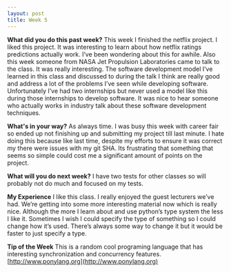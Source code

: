 ```yaml
---
layout: post
title: Week 5
---
```



**What did you do this past week?**
This week I finished the netflix project. I liked this project. It was interesting to learn about how netflix ratings predictions actually work. I’ve been wondering about this for awhile. Also this week someone from NASA Jet Propulsion Laboratories came to talk to the class. It was really interesting. The software development model I’ve learned in this class and discussed to during the talk I think are really good and address a lot of the problems I’ve seen while developing software. Unfortunately I’ve had two internships but never used a model like this during those internships to develop software. It was nice to hear someone who actually works in industry talk about these software development techniques.

**What's in your way?**
As always time. I was busy this week with career fair so ended up not finishing up and submitting my project till last minute. I hate doing this because like last time, despite my efforts to ensure it was correct my there were issues with my git SHA. Its frustrating that something that seems so simple could cost me a significant amount of points on the project.

**What will you do next week?**
I have two tests for other classes so will probably not do much and focused on my tests.

**My Experience**
I like this class. I really enjoyed the guest lecturers we’ve had. We’re getting into some more interesting material now which is really nice. Although the more I learn about and use python’s type system the less I like it. Sometimes I wish I could specify the type of something so I could change how it’s used. There’s always some way to change it but it would be faster to just specify a type.

**Tip of the Week**
This is a random cool programing language that has interesting synchronization and concurrency features. [http://www.ponylang.org](http://www.ponylang.org)



